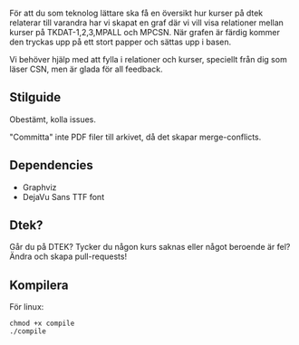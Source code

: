 För att du som teknolog lättare ska få en översikt hur kurser på dtek relaterar till varandra  har vi skapat en graf där vi vill visa relationer mellan kurser på TKDAT-1,2,3,MPALL och MPCSN. När grafen är färdig kommer den tryckas upp på ett stort papper och sättas upp i basen.

Vi behöver hjälp med att fylla i relationer och kurser, speciellt från dig som läser CSN, men är glada för all feedback.

## Stilguide
Obestämt, kolla issues.

"Committa" inte PDF filer till arkivet, då det skapar merge-conflicts.

## Dependencies
* Graphviz
* DejaVu Sans TTF font

## Dtek?
Går du på DTEK?
Tycker du någon kurs saknas eller något beroende är fel? 
Ändra och skapa pull-requests!  

## Kompilera
För linux:
```
chmod +x compile
./compile
```
